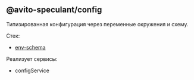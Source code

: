 @avito-speculant/config
-----------------------

Типизированная конфигурация через переменные окружения и схему.

Стек:

* [env-schema](https://github.com/fastify/env-schema)

Реализует сервисы:

* configService
 
